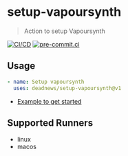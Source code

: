 # setup-vapoursynth

> Action to setup Vapoursynth

[![CI/CD](https://github.com/DeadNews/setup-vapoursynth/actions/workflows/test-action.yml/badge.svg)](https://github.com/DeadNews/setup-vapoursynth/actions/workflows/test-action.yml)
[![pre-commit.ci](https://results.pre-commit.ci/badge/github/DeadNews/setup-vapoursynth/main.svg)](https://results.pre-commit.ci/latest/github/DeadNews/setup-vapoursynth/main)

## Usage

```yaml
- name: Setup vapoursynth
  uses: deadnews/setup-vapoursynth@v1
```

- [Example to get started](https://github.com/DeadNews/setup-vapoursynth/blob/main/.github/workflows/test-action.yml)

## Supported Runners

- linux
- macos
